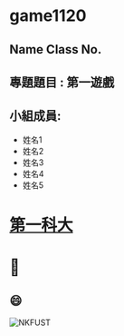 # game1120

## Name Class No. 

## 專題題目 : 第一遊戲

## 小組成員: 

* 姓名1
* 姓名2
* 姓名3
* 姓名4
* 姓名5

# [第一科大](http://www.nkfust.edu.tw)

# :pig:

## :smile:

![NKFUST]("nkfust.jpg" "NKFUST")
